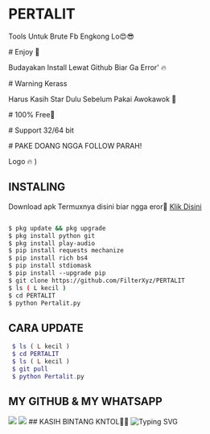 # PERTALIT
Tools Untuk Brute Fb Engkong Lo😍😎

# Enjoy 🤤 

Budayakan Install Lewat Github Biar Ga Error' 🔥 
 
# Warning Kerass 

Harus Kasih Star Dulu Sebelum Pakai Awokawok 🗿

# 100% Free🥰 

# Support 32/64 bit 

# PAKE DOANG NGGA FOLLOW PARAH! 
 
Logo 🔥 
)
 

## INSTALING

 Download apk Termuxnya disini biar ngga eror🌟 
 [Klik Disini](https://f-droid.org/repo/com.termux_117.apk)
 ```bash 

 $ pkg update && pkg upgrade 
 $ pkg install python git 
 $ pkg install play-audio 
 $ pip install requests mechanize 
 $ pip install rich bs4 
 $ pip install stdiomask 
 $ pip install --upgrade pip 
 $ git clone https://github.com/FilterXyz/PERTALIT
 $ ls ( L kecil ) 
 $ cd PERTALIT
 $ python Pertalit.py 
 ``` 
## CARA UPDATE

```php 
 $ ls ( L kecil ) 
 $ cd PERTALIT
 $ ls ( L kecil ) 
 $ git pull 
 $ python Pertalit.py 
 ``` 
 
## MY GITHUB & MY WHATSAPP 
 [![](https://img.shields.io/badge/Github-black?logo=Github&logoColor=black&labelColor=white)](https://github.com/FilterXyz)
 [![](https://img.shields.io/badge/Whatsapp-CHAT-red?logo=Whatsapp&logoColor=Brightgreen&labelColor=white)](https://wa.me/19725344955text=Halo+kak+ganteng) 
 ## KASIH BINTANG KNTOL🌟🌟 
 ![Typing SVG](https://readme-typing-svg.herokuapp.com?lines=Selamat+Coli-Dengan-Sc-Free....!+)
